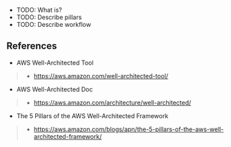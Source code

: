 - TODO: What is?
- TODO: Describe pillars
- TODO: Describe workflow

## References

- AWS Well-Architected Tool
> - https://aws.amazon.com/well-architected-tool/

- AWS Well-Architected Doc
> - https://aws.amazon.com/architecture/well-architected/

- The 5 Pillars of the AWS Well-Architected Framework
> - https://aws.amazon.com/blogs/apn/the-5-pillars-of-the-aws-well-architected-framework/

